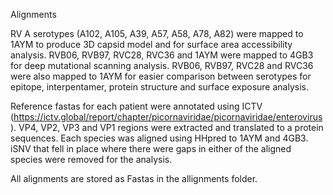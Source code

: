 Alignments

RV A serotypes (A102, A105, A39, A57, A58, A78, A82) were mapped to 1AYM to produce 3D capsid model and for surface area accessibility analysis. RVB06, RVB97, RVC28, RVC36 and 1AYM were mapped to 4GB3 for deep mutational scanning analysis. RVB06, RVB97, RVC28 and RVC36 were also mapped to 1AYM for easier comparison between serotypes for epitope, interpentamer, protein structure and surface exposure analysis.

Reference fastas for each patient were annotated using ICTV (https://ictv.global/report/chapter/picornaviridae/picornaviridae/enterovirus). VP4, VP2, VP3 and VP1 regions were extracted and translated to a protein sequences. Each species was aligned using HHpred to 1AYM and 4GB3. iSNV that fell in place where there were gaps in either of the aligned species were removed for the analysis.

All alignments are stored as Fastas in the allignments folder.